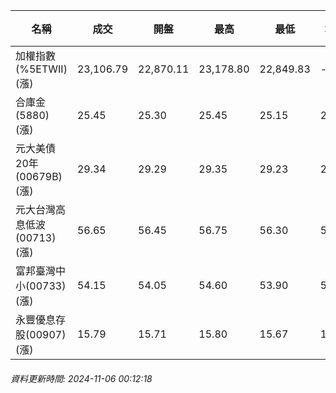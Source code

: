 | 名稱 | 成交 | 開盤 | 最高 | 最低 | 均價 | 成交金額(億) | 昨收 | 漲跌幅 | 漲跌 | 總量 | 昨量 | 振幅 |
| -------- | -------- | -------- | -------- |-------- | -------- | -------- |-------- |-------- |-------- | -------- | -------- |-------- |
|加權指數(%5ETWII) (漲)|23,106.79|22,870.11|23,178.80|22,849.83|-|3,291.55|22,965.39|0.62%|141.40|6,450,588|0|1.43%|
|合庫金(5880) (漲)|25.45|25.30|25.45|25.15|25.36|1.37|25.35|0.39%|0.10|5,391|5,624|1.18%|
|元大美債20年(00679B) (漲)|29.34|29.29|29.35|29.23|29.29|14.98|29.09|0.86%|0.25|51,133|75,340|0.41%|
|元大台灣高息低波(00713) (漲)|56.65|56.45|56.75|56.30|56.55|5.36|56.50|0.27%|0.15|9,477|15,164|0.80%|
|富邦臺灣中小(00733) (漲)|54.15|54.05|54.60|53.90|54.26|0.317|54.05|0.19%|0.10|585|879|1.30%|
|永豐優息存股(00907) (漲)|15.79|15.71|15.80|15.67|15.75|0.366|15.71|0.51%|0.08|2,322|2,153|0.83%|
###### 資料更新時間: 2024-11-06 00:12:18